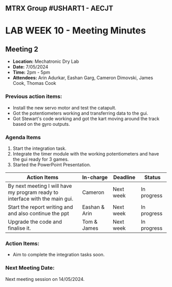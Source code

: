 ## MTRX Group #USHART1 - AECJT 
# LAB WEEK 10 - Meeting Minutes 

## Meeting 2
- **Location:** Mechatronic Dry Lab 
- **Date:** 7/05/2024
- **Time:** 2pm - 5pm
- **Attendees:** Arin Adurkar, Eashan Garg, Cameron Dimovski, James Cook, Thomas Cook

### Previous action items:
- Install the new servo motor and test the catapult.
- Got the potentiometers working and transferring data to the gui. 
- Got Stewart's code working and got the kart moving around the track based on the gyro outputs.
  
### Agenda Items 
1. Start the integration task.
2. Integrate the timer module with the working potentiometers and have the gui ready for 3 games.
3. Started the PowerPoint Presentation.

|Action Items|In-charge|Deadline|Status|
|------------|------|--------|------|
|By next meeting I will have my program ready to interface with the main gui.|Cameron|Next week|In progress|
|Start the report writing and and also continue the ppt|Eashan & Arin|Next week|In progress|
|Upgrade the code and finalise it.|Tom & James|Next week|In progress|

### Action Items:
- Aim to complete the integration tasks soon.

### Next Meeting Date:
Next meeting session on 14/05/2024.

